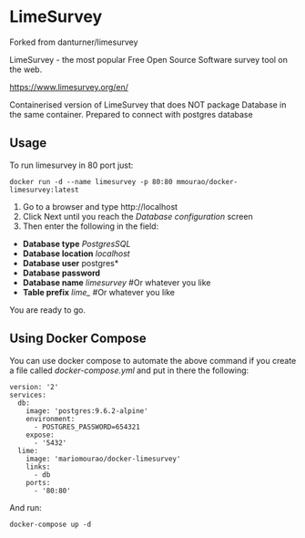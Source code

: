 LimeSurvey
==========

Forked from danturner/limesurvey

LimeSurvey - the most popular
Free Open Source Software survey tool on the web.

https://www.limesurvey.org/en/


Containerised version of LimeSurvey that does NOT package Database in the same container. 
Prepared to connect with postgres database


## Usage

To run limesurvey in 80 port just:

    docker run -d --name limesurvey -p 80:80 mmourao/docker-limesurvey:latest

1. Go to a browser and type http://localhost
2. Click Next until you reach the *Database configuration* screen
3. Then enter the following in the field:
  - **Database type** *PostgresSQL*
  - **Database location** *localhost*
  - **Database user** postgres*
  - **Database password**
  - **Database name** *limesurvey* #Or whatever you like
  - **Table prefix** *lime_* #Or whatever you like

You are ready to go.

## Using Docker Compose

You can use docker compose to automate the above command if you create a file called *docker-compose.yml* and put in there the following:

	version: '2'
	services:
	  db:
	    image: 'postgres:9.6.2-alpine'
	    environment:
	      - POSTGRES_PASSWORD=654321
	    expose:
	      - '5432'
	  lime:
	    image: 'mariomourao/docker-limesurvey'
	    links:
	      - db
	    ports:
	      - '80:80'



And run:

    docker-compose up -d